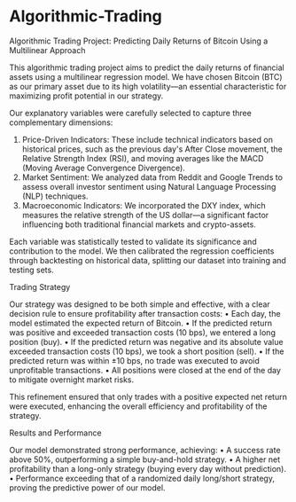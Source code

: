 # Algorithmic-Trading

Algorithmic Trading Project: Predicting Daily Returns of Bitcoin Using a Multilinear Approach

This algorithmic trading project aims to predict the daily returns of financial assets using a multilinear regression model. We have chosen Bitcoin (BTC) as our primary asset due to its high volatility—an essential characteristic for maximizing profit potential in our strategy.

Our explanatory variables were carefully selected to capture three complementary dimensions:
  1.	Price-Driven Indicators: These include technical indicators based on historical prices, such as the previous day's After Close movement, the Relative Strength Index     (RSI), and moving averages like the MACD (Moving Average Convergence Divergence).
  2.	Market Sentiment: We analyzed data from Reddit and Google Trends to assess overall investor sentiment using Natural Language Processing (NLP) techniques.
  3.	Macroeconomic Indicators: We incorporated the DXY index, which measures the relative strength of the US dollar—a significant factor influencing both traditional         financial markets and crypto-assets.

Each variable was statistically tested to validate its significance and contribution to the model. We then calibrated the regression coefficients through backtesting on historical data, splitting our dataset into training and testing sets.

Trading Strategy

Our strategy was designed to be both simple and effective, with a clear decision rule to ensure profitability after transaction costs:
  •	Each day, the model estimated the expected return of Bitcoin.
  •	If the predicted return was positive and exceeded transaction costs (10 bps), we entered a long position (buy).
  •	If the predicted return was negative and its absolute value exceeded transaction costs (10 bps), we took a short position (sell).
  •	If the predicted return was within ±10 bps, no trade was executed to avoid unprofitable transactions.
  •	All positions were closed at the end of the day to mitigate overnight market risks.
  
This refinement ensured that only trades with a positive expected net return were executed, enhancing the overall efficiency and profitability of the strategy.

Results and Performance

Our model demonstrated strong performance, achieving:
  •	A success rate above 50%, outperforming a simple buy-and-hold strategy.
  •	A higher net profitability than a long-only strategy (buying every day without prediction).
  •	Performance exceeding that of a randomized daily long/short strategy, proving the predictive power of our model.
